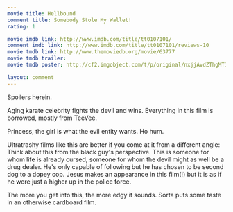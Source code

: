 ```yaml
---
movie title: Hellbound
comment title: Somebody Stole My Wallet!
rating: 1

movie imdb link: http://www.imdb.com/title/tt0107101/
comment imdb link: http://www.imdb.com/title/tt0107101/reviews-10
movie tmdb link: http://www.themoviedb.org/movie/63777
movie tmdb trailer: 
movie tmdb poster: http://cf2.imgobject.com/t/p/original/nxjjAvdZThgMTIR6JiNwvXSZ0Yg.jpg

layout: comment
---
```


Spoilers herein.

Aging karate celebrity fights the devil and wins. Everything in this film is borrowed, mostly from TeeVee.

Princess, the girl is what the evil entity wants. Ho hum.

Ultratrashy films like this are better if you come at it from a different angle: Think about this from the black guy's perspective. This is someone for whom life is already cursed, someone for whom the devil might as well be a drug dealer. He's only capable of following but he has chosen to be second dog to a dopey cop. Jesus makes an appearance in this film(!) but it is as if he were just a higher up in the police force. 

The more you get into this, the more edgy it sounds. Sorta puts some taste in an otherwise cardboard film.